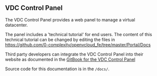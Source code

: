 ## VDC Control Panel

The VDC Control Panel provides a web panel to manage a virtual datacenter.

The panel includes a 'technical tutorial' for end users. The content of this technical tutorial can be changed by editing the files in https://github.com/0-complexity/openvcloud_fe/tree/master/Portal/Docs

Third party developers can integrate the VDC Control Panel into their website as documented in the [GitBook for the VDC Control Panel](https://www.gitbook.com/book/gig/g8-vdc-control-panel)

Source code for this documentation is in the `/docs/`.